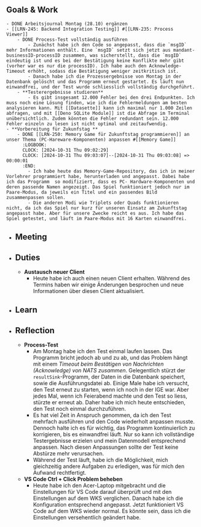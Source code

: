 ## Goals & Work
	- DONE Arbeitsjournal Montag (28.10) ergänzen
	- [[LRN-245: Backend Integration Testing]] #[[LRN-235: Process Viewer]]
		- DONE Process-Test vollständig ausführen
			- Zunächst habe ich den Code so angepasst, dass die `msgID` mehr Informationen enthält. Eine `msgID` setzt sich jetzt aus mandant-businessID-processID zusammen, was sicherstellt, dass die `msgID` eindeutig ist und es bei der Bestätigung keine Konflikte mehr gibt (vorher war es nur die processID). Ich habe auch den Acknowledge-Timeout erhöht, sodass die Bestätigung weniger zeitkritisch ist.
			- Danach habe ich die Prozessergebnisse von Montag in der Datenbank gelöscht und das Programm erneut gestartet. Es läuft nun einwandfrei, und der Test wurde schliesslich vollständig durchgeführt.
		- **Testerergebnisse studieren**
			- Es gibt insgesamt 12.000 Fehler bei den drei Endpunkten. Ich muss noch eine Lösung finden, wie ich die Fehlermeldungen am besten analysieren kann. Mit [[Datasette]] kann ich maximal nur 1.000 Zeilen abfragen, und mit [[Deno SQLite Module]] ist die Abfrage im Terminal unübersichtlich. Zudem könnten die Fehler redundant sein. 12.000 Fehler einzeln zu lesen ist nicht optimal und zeitaufwendig.
	- **Vorbereitung für Zukunfstag **
		- DONE [[LRN-250: Memory Game für Zukunftstag programmieren]] an unser Thema (PC-Hareware-Komponenten) anpassen #[[Memory Game]]
		  :LOGBOOK:
		  CLOCK: [2024-10-31 Thu 09:02:29]
		  CLOCK: [2024-10-31 Thu 09:03:07]--[2024-10-31 Thu 09:03:08] =>  00:00:01
		  :END:
			- Ich habe heute das Memory-Game-Repository, das ich in meiner Vorlehrer programmiert habe, herunterladen und angepasst. Dabei habe ich das Programm  so modifiziert, dass es PC- Hardware-Komponenten und deren passende Namen angezeigt. Das Spiel funktioniert jedoch nur im Paare-Modus, da jeweils ein Titel und ein passendes Bild zusammenpassen sollen.
			- Die anderen Modi wie Triplets oder Quads funktionieren nicht, da ich das Spiel nur kurz für unseren Einsatz am Zukunftstag angepasst habe. Aber für unsere Zwecke reicht es aus. Ich habe das Spiel getestet, und läuft im Paare-Modus mit 16 Karten einwandfrei.
- ## Meeting
- ## Duties
	- **Austausch neuer Client**
		- Heute habe ich auch einen neuen Client erhalten. Während des Termins haben wir einige Änderungen besprochen und neue Informationen über diesen Client aktualisiert.
- ## Learn
- ## Reflection
	- **Process-Test**
		- Am Montag habe ich den Test einmal laufen lassen. Das Programm bricht jedoch ab und zu ab, und das Problem hängt mit einem *Timeout beim Bestätigen von Nachrichten (Acknowledge) von NATS zusammen*. Gelegentlich stürzt der `resultSink`-Programm, der Daten in die Datenbank speichert, sowie die Ausführungsdatei ab. Einige Male habe ich versucht, den Test erneut zu starten, wenn ich noch in der IGE war. Aber jedes Mal, wenn ich Feierabend machte und den Test so liess, stürzte er erneut ab. Daher habe ich mich heute entschieden, den Test noch einmal durchzuführen.
		- Es hat viel Zeit in Anspruch genommen, da ich den Test mehrfach ausführen und den Code wiederholt anpassen musste. Dennoch halte ich es für wichtig, das Programm kontinuierlich zu korrigieren, bis es einwandfrei läuft. Nur so kann ich vollständige Testergebnisse erzielen und mein Datenmodell entsprechend anpassen. Nach diesen Anpassungen sollte der Test keine Abstürze mehr verursachen.
		- Während der Test läuft, habe ich die Möglichkeit, mich gleichzeitig andere Aufgaben zu erledigen, was für mich den Aufwand rechtfertigt.
	- **VS Code Ctrl + Click Problem beheben**
		- Heute habe ich den Acer-Laptop mitgebracht und die Einstellungen für VS Code darauf überprüft und mit den Einstellungen auf dem WKS verglichen. Danach habe ich die Konfiguration entsprechend angepasst. Jetzt funktioniert VS Code auf dem WKS wieder normal. Es könnte sein, dass ich die Einstellungen versehentlich geändert habe.